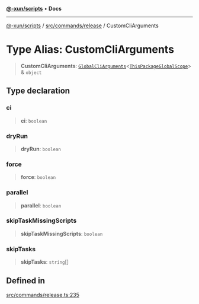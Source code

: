[**@-xun/scripts**](../../../../README.md) • **Docs**

***

[@-xun/scripts](../../../../README.md) / [src/commands/release](../README.md) / CustomCliArguments

# Type Alias: CustomCliArguments

> **CustomCliArguments**: [`GlobalCliArguments`](../../../configure/type-aliases/GlobalCliArguments.md)\<[`ThisPackageGlobalScope`](../../../configure/enumerations/ThisPackageGlobalScope.md)\> & `object`

## Type declaration

### ci

> **ci**: `boolean`

### dryRun

> **dryRun**: `boolean`

### force

> **force**: `boolean`

### parallel

> **parallel**: `boolean`

### skipTaskMissingScripts

> **skipTaskMissingScripts**: `boolean`

### skipTasks

> **skipTasks**: `string`[]

## Defined in

[src/commands/release.ts:235](https://github.com/Xunnamius/xscripts/blob/8feaaa78a9f524f02e4cc9204ef84f329d31ab94/src/commands/release.ts#L235)
